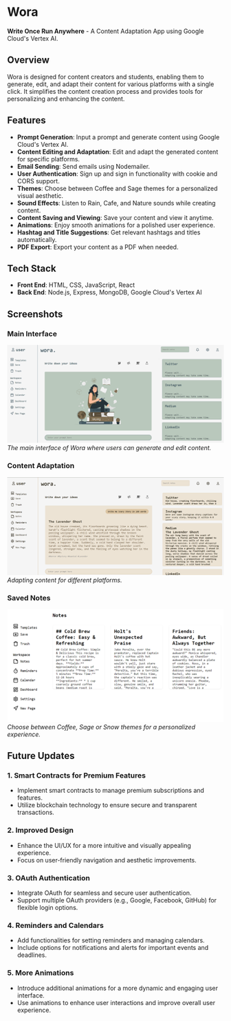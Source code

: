# Wora
**Write Once Run Anywhere** - A Content Adaptation App using Google Cloud's Vertex AI.

## Overview
Wora is designed for content creators and students, enabling them to generate, edit, and adapt their content for various platforms with a single click. It simplifies the content creation process and provides tools for personalizing and enhancing the content.

## Features
- **Prompt Generation**: Input a prompt and generate content using Google Cloud's Vertex AI.
- **Content Editing and Adaptation**: Edit and adapt the generated content for specific platforms.
- **Email Sending**: Send emails using Nodemailer.
- **User Authentication**: Sign up and sign in functionality with cookie and CORS support.
- **Themes**: Choose between Coffee and Sage themes for a personalized visual aesthetic.
- **Sound Effects**: Listen to Rain, Cafe, and Nature sounds while creating content.
- **Content Saving and Viewing**: Save your content and view it anytime.
- **Animations**: Enjoy smooth animations for a polished user experience.
- **Hashtag and Title Suggestions**: Get relevant hashtags and titles automatically.
- **PDF Export**: Export your content as a PDF when needed.

## Tech Stack
- **Front End**: HTML, CSS, JavaScript, React
- **Back End**: Node.js, Express, MongoDB, Google Cloud's Vertex AI

## Screenshots
### Main Interface
![Main Interface](homePage.png)
*The main interface of Wora where users can generate and edit content.*

### Content Adaptation
![Content Adaptation](textAdaptation.png)
*Adapting content for different platforms.*

### Saved Notes
![Theme Selection](notesPage.png)
*Choose between Coffee, Sage or Snow themes for a personalized experience.*


## Future Updates
### 1. Smart Contracts for Premium Features
- Implement smart contracts to manage premium subscriptions and features.
- Utilize blockchain technology to ensure secure and transparent transactions.

### 2. Improved Design
- Enhance the UI/UX for a more intuitive and visually appealing experience.
- Focus on user-friendly navigation and aesthetic improvements.

### 3. OAuth Authentication
- Integrate OAuth for seamless and secure user authentication.
- Support multiple OAuth providers (e.g., Google, Facebook, GitHub) for flexible login options.

### 4. Reminders and Calendars
- Add functionalities for setting reminders and managing calendars.
- Include options for notifications and alerts for important events and deadlines.

### 5. More Animations
- Introduce additional animations for a more dynamic and engaging user interface.
- Use animations to enhance user interactions and improve overall user experience.



